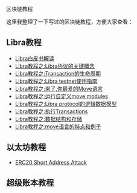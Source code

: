 区块链教程

这里我整理了一下写过的区块链教程，方便大家查看：

## Libra教程

* [Libra白皮书解读](http://www.flydean.com/libra-white-paper-interpretation/)
* [Libra教程之:Libra协议的关键概念](http://www.flydean.com/libra-protocol-key-concepts/)
* [Libra教程之:Transaction的生命周期](http://www.flydean.com/libra-transaction-life/)
* [Libra教程之:Libra testnet使用指南](http://www.flydean.com/libra-transaction-life/)
* [Libra教程之:来了,你最爱的Move语言](http://www.flydean.com/libra-your-favorite-move-language/)
* [Libra教程之:运行自定义move modules](http://www.flydean.com/libra-run-custom-move-modules/)
* [Libra教程之:Libra protocol的逻辑数据模型](http://www.flydean.com/libra-protocol-logical-data-model/)
* [Libra教程之:执行Transactions](http://www.flydean.com/libra-execution-transactions/)
* [Libra教程之:数据结构和存储](http://www.flydean.com/libra-data-structures-and-storage/)
* [Libra教程之:move语言的特点和例子](http://www.flydean.com/libra-move-overview/)

## 以太坊教程

* [ERC20 Short Address Attack](http://www.flydean.com/erc20-short-address-attack/)


## 超级账本教程